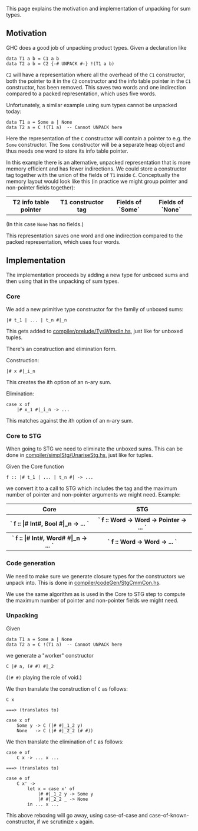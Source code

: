 
This page explains the motivation and implementation of unpacking for sum types.

## Motivation


GHC does a good job of unpacking product types. Given a declaration like

```wiki
data T1 a b = C1 a b
data T2 a b = C2 {-# UNPACK #-} !(T1 a b)
```

`C2` will have a representation where all the overhead of the `C1` constructor, both the pointer to it in the `C2` constructor and the info table pointer in the `C1` constructor, has been removed. This saves two words and one indirection  compared to a packed representation, which uses five words.


Unfortunately, a similar example using sum types cannot be unpacked today:

```wiki
data T1 a = Some a | None
data T2 a = C !(T1 a)  -- Cannot UNPACK here
```


Here the representation of the `C` constructor will contain a pointer to e.g. the `Some` constructor. The `Some` constructor will be a separate heap object and thus needs one word to store its info table pointer.


In this example there is an alternative, unpacked representation that is more memory efficient and has fewer indirections. We could store a constructor tag together with the union of the fields of `T1` inside `C`. Conceptually the memory layout would look like this (in practice we might group pointer and non-pointer fields together):

<table><tr><th> T2 info table pointer </th>
<th> T1 constructor tag </th>
<th> Fields of `Some`</th>
<th> Fields of `None`</th></tr></table>


(In this case `None` has no fields.)


This representation saves one word and one indirection compared to the packed representation, which uses four words.

## Implementation


The implementation proceeds by adding a new type for unboxed sums and then using that in the unpacking of sum types.

### Core


We add a new primitive type constructor for the family of unboxed sums:

```wiki
|# t_1 | ... | t_n #|_n
```


This gets added to [compiler/prelude/TysWiredIn.hs](/trac/ghc/browser/ghc/compiler/prelude/TysWiredIn.hs), just like for unboxed tuples.


There's an construction and elimination form.


Construction:

```wiki
|# x #|_i_n
```


This creates the *i*th option of an n-ary sum.


Elimination:

```wiki
case x of
    |# x_1 #|_i_n -> ...
```


This matches against the *i*th option of an n-ary sum.

### Core to STG


When going to STG we need to eliminate the unboxed sums. This can be done in [compiler/simplStg/UnariseStg.hs](/trac/ghc/browser/ghc/compiler/simplStg/UnariseStg.hs), just like for tuples.


Given the Core function

```wiki
f :: |# t_1 | ... | t_n #| -> ...
```


we convert it to a call to STG which includes the tag and the maximum number of pointer and non-pointer arguments we might need. Example:

<table><tr><th> Core </th>
<th> STG 
</th></tr>
<tr><th>` f :: |# Int#, Bool #|_n -> ... `</th>
<th>` f :: Word -> Word -> Pointer -> ... `</th></tr>
<tr><th>` f :: |# Int#, Word# #|_n -> ... `</th>
<th>` f :: Word -> Word -> ... `</th></tr></table>

### Code generation


We need to make sure we generate closure types for the constructors we unpack into. This is done in [compiler/codeGen/StgCmmCon.hs](/trac/ghc/browser/ghc/compiler/codeGen/StgCmmCon.hs).


We use the same algorithm as is used in the Core to STG step to compute the maximum number of pointer and non-pointer fields we might need.

### Unpacking


Given

```wiki
data T1 a = Some a | None
data T2 a = C !(T1 a)  -- Cannot UNPACK here
```


we generate a "worker" constructor

```wiki
C |# a, (# #) #|_2
```


(`(# #)` playing the role of void.)


We then translate the construction of `C` as follows:

```wiki
C x

===> (translates to)

case x of
    Some y -> C (|# #|_1_2 y)
    None   -> C (|# #|_2_2 (# #))
```


We then translate the elimination of `C` as follows:

```wiki
case e of
    C x -> ... x ...

===> (translates to)

case e of
    C x' ->
        let x = case x' of
            |# #|_1_2 y -> Some y
            |# #|_2_2 _ -> None
        in ... x ...
```


This above reboxing will go away, using case-of-case and case-of-known-constructor, if we scrutinize `x` again.
